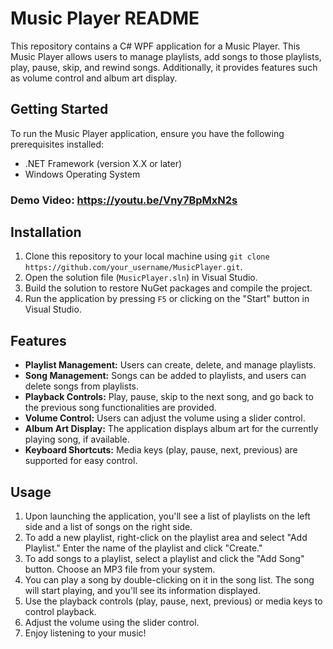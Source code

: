 # Music Player README

This repository contains a C# WPF application for a Music Player. This Music Player allows users to manage playlists, add songs to those playlists, play, pause, skip, and rewind songs. Additionally, it provides features such as volume control and album art display.

## Getting Started

To run the Music Player application, ensure you have the following prerequisites installed:

- .NET Framework (version X.X or later)
- Windows Operating System

### Demo Video: https://youtu.be/Vny7BpMxN2s

## Installation

1. Clone this repository to your local machine using `git clone https://github.com/your_username/MusicPlayer.git`.
2. Open the solution file (`MusicPlayer.sln`) in Visual Studio.
3. Build the solution to restore NuGet packages and compile the project.
4. Run the application by pressing `F5` or clicking on the "Start" button in Visual Studio.

## Features

- **Playlist Management:** Users can create, delete, and manage playlists.
- **Song Management:** Songs can be added to playlists, and users can delete songs from playlists.
- **Playback Controls:** Play, pause, skip to the next song, and go back to the previous song functionalities are provided.
- **Volume Control:** Users can adjust the volume using a slider control.
- **Album Art Display:** The application displays album art for the currently playing song, if available.
- **Keyboard Shortcuts:** Media keys (play, pause, next, previous) are supported for easy control.

## Usage

1. Upon launching the application, you'll see a list of playlists on the left side and a list of songs on the right side.
2. To add a new playlist, right-click on the playlist area and select "Add Playlist." Enter the name of the playlist and click "Create."
3. To add songs to a playlist, select a playlist and click the "Add Song" button. Choose an MP3 file from your system.
4. You can play a song by double-clicking on it in the song list. The song will start playing, and you'll see its information displayed.
5. Use the playback controls (play, pause, next, previous) or media keys to control playback.
6. Adjust the volume using the slider control.
7. Enjoy listening to your music!
